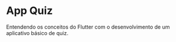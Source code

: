 # App Quiz

Entendendo os conceitos do Flutter com o desenvolvimento de um aplicativo básico de quiz.
